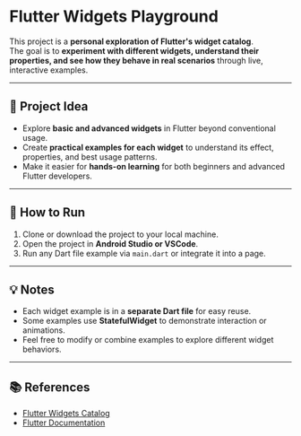 # Flutter Widgets Playground

This project is a **personal exploration of Flutter's widget catalog**.  
The goal is to **experiment with different widgets, understand their properties, and see how they behave in real scenarios** through live, interactive examples.

---

## 📌 Project Idea
- Explore **basic and advanced widgets** in Flutter beyond conventional usage.  
- Create **practical examples for each widget** to understand its effect, properties, and best usage patterns.  
- Make it easier for **hands-on learning** for both beginners and advanced Flutter developers.

---

## 🚀 How to Run
1. Clone or download the project to your local machine.  
2. Open the project in **Android Studio or VSCode**.  
3. Run any Dart file example via `main.dart` or integrate it into a page.

---

## 💡 Notes
- Each widget example is in a **separate Dart file** for easy reuse.  
- Some examples use **StatefulWidget** to demonstrate interaction or animations.  
- Feel free to modify or combine examples to explore different widget behaviors.

---

## 📚 References
- [Flutter Widgets Catalog](https://docs.flutter.dev/ui/widgets)  
- [Flutter Documentation](https://flutter.dev/docs)
